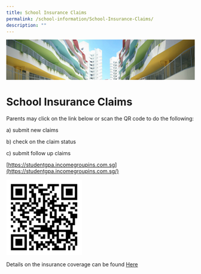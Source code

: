 ```yaml
---
title: School Insurance Claims
permalink: /school-information/School-Insurance-Claims/
description: ""
---
```

![](/images/SchoolInformation.jpg)

School Insurance Claims
=======================

Parents may click on the link below or scan the QR code to do the following:

  

a) submit new claims

b) check on the claim status

c) submit follow up claims

[https://studentgpa.incomegroupins.com.sg](https://studentgpa.incomegroupins.com.sg/)


<img src="/images/QR.png" style="width:40%">

 Details on the insurance coverage can be found [Here](/files/2023%20GPAI%20for%20Students.pdf)